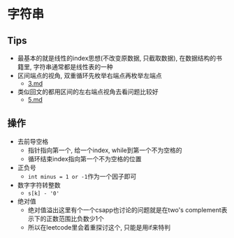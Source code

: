 # 字符串

## Tips

- 最基本的就是线性的index思想(不改变原数据, 只截取数据), 在数据结构的书籍里, 字符串通常都是线性表的一种
- 区间端点的视角, 双重循环先枚举右端点再枚举左端点 
    - [3.md](./3.md)
- 类似回文的都用区间的左右端点视角去看问题比较好
    - [5.md](./5.md)

## 操作

- 去前导空格
    - 指针指向第一个, 给一个index, while到第一个不为空格的
    - 循环结束index指向第一个不为空格的位置
- 正负号
    - `int minus = 1 or -1`作为一个因子即可
- 数字字符转整数
    - `s[k] - '0'`
- 绝对值
    - 绝对值溢出这里有个一个csapp也讨论的问题就是在two's complement表示下的正数范围比负数少1个
    - 所以在leetcode里会着重探讨这个, 只能是用if来特判
